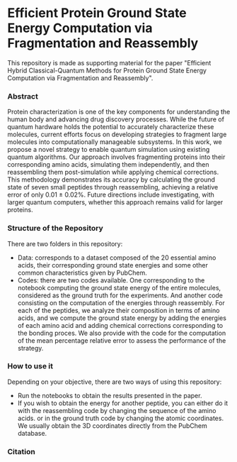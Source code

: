 # Efficient Protein Ground State Energy Computation via Fragmentation and Reassembly
This repository is made as supporting material for the paper "Efficient Hybrid Classical-Quantum Methods for Protein Ground State Energy Computation via Fragmentation and Reassembly".

### Abstract
Protein characterization is one of the key components for understanding the human body and advancing drug discovery processes. While the future of quantum hardware holds the potential to accurately characterize these molecules, current efforts focus on developing strategies to fragment large molecules into computationally manageable subsystems. In this work, we propose a novel strategy to enable quantum simulation using existing quantum algorithms. Our approach involves fragmenting proteins into their corresponding amino acids, simulating them independently, and then reassembling them post-simulation while applying chemical corrections. This methodology demonstrates its accuracy by calculating the ground state of seven small peptides through reassembling, achieving a relative error of only 0.01 ± 0.02%. Future directions include investigating, with larger quantum computers, whether this approach remains valid for larger proteins.

### Structure of the Repository

There are two folders in this repository:
- Data: corresponds to a dataset composed of the 20 essential amino acids, their corresponding ground state energies and some other common characteristics given by PubChem.
- Codes: there are two codes available. One corresponding to the notebook computing the ground state energy of the entire molecules, considered as the ground truth for the experiments. And another code consisting on the computation of the energies through reassembly. For each of the peptides, we analyze their composition in terms of amino acids, and we compute the ground state energy by adding the energies of each amino acid and adding chemical corrections corresponding to the bonding proces. We also provide with the code for the computation of the mean percentage relative error to assess the performance of the strategy.

### How to use it
Depending on your objective, there are two ways of using this repository:
- Run the notebooks to obtain the results presented in the paper.
- If you wish to obtain the energy for another peptide, you can either do it with the reassembling code by changing the sequence of the amino acids. or in the ground truth code by changing the atomic coordinates. We usually obtain the 3D coordinates directly from the PubChem database. 

### Citation
